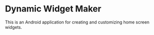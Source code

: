 # Dynamic Widget Maker
This is an Android application for creating and customizing home screen widgets.